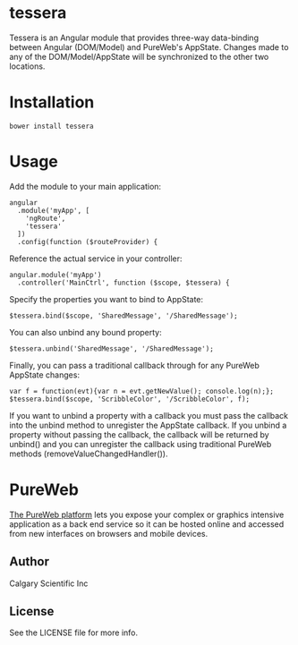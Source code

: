 tessera
================

Tessera is an Angular module that provides three-way data-binding between Angular (DOM/Model) and PureWeb's AppState.  Changes made to any of the DOM/Model/AppState will be synchronized to the other two locations.

# Installation

```bower install tessera```

# Usage

Add the module to your main application:
```
angular
  .module('myApp', [
    'ngRoute',
    'tessera'
  ])
  .config(function ($routeProvider) {  
```

Reference the actual service in your controller:
```
angular.module('myApp')
  .controller('MainCtrl', function ($scope, $tessera) {
```
 
Specify the properties you want to bind to AppState:
```
$tessera.bind($scope, 'SharedMessage', '/SharedMessage');
```  

You can also unbind any bound property:
```
$tessera.unbind('SharedMessage', '/SharedMessage'); 
```

Finally, you can pass a traditional callback through for any PureWeb AppState changes:
```
var f = function(evt){var n = evt.getNewValue(); console.log(n);};
$tessera.bind($scope, 'ScribbleColor', '/ScribbleColor', f); 
```

If you want to unbind a property with a callback you must pass the callback into the unbind method to unregister the AppState callback.  If you unbind a property without passing the callback, the callback will be returned by unbind() and you can unregister the callback using traditional PureWeb methods (removeValueChangedHandler()).
  
# PureWeb

[The PureWeb platform](http://www.calgaryscientific.com/pureweb/) lets you expose your complex or graphics intensive application as a back end service so it can be hosted online and accessed from new interfaces on browsers and mobile devices.

## Author

Calgary Scientific Inc

## License

See the LICENSE file for more info.

